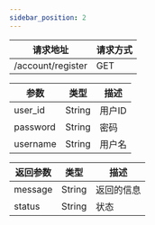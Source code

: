 ```yaml
---
sidebar_position: 2
---
```


| 请求地址 | 请求方式 |
| --- | --- |
| /account/register | GET |


|参数|类型|描述|
|---|---|---|
|user_id|String|用户ID|
|password|String|密码|
|username|String|用户名|

|返回参数|类型|描述|
|---|---|---|
|message|String|返回的信息|
|status|String|状态|